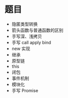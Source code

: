# 题目

- 隐匿类型转换
- 箭头函数与普通函数的区别
- 手写深、浅拷贝
- 手写 call apply bind
- new 实现
- 继承
- 原型链
- this
- 闭包
- 事件机制
- 模块化
- 手写 Promise